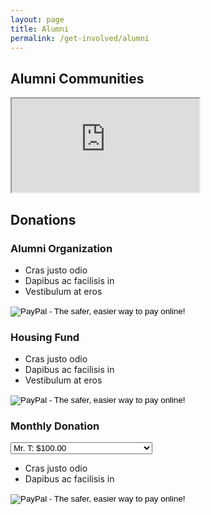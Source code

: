 ```yaml
---
layout: page
title: Alumni
permalink: /get-involved/alumni
---
```


## Alumni Communities

<!-- Alumni map -->
<div class="embed-responsive embed-responsive-16by9">
  <iframe id="alumniMap" src="https://view-awesome-table.com/-KlxQyblWqnpv0ngNv8l/view" scrolling="no" tabindex="-1"></iframe>
</div>

## Donations

<!-- Donation cards -->
<div class="row">
  <div class="col-lg-4 mb-4">
    <div class="card">
      <form action="https://www.paypal.com/cgi-bin/webscr" method="post" target="_blank">
        <input name="cmd" type="hidden" value="_s-xclick">
        <input name="hosted_button_id" type="hidden" value="VDS37JZR7LQAQ">
        <h3 class="card-header text-center">Alumni Organization</h3>
        <div class="card-body">
          <p class="card-text"></p>
        </div>
        <ul class="list-group list-group-flush">
          <li class="list-group-item">Cras justo odio</li>
          <li class="list-group-item">Dapibus ac facilisis in</li>
          <li class="list-group-item">Vestibulum at eros</li>
        </ul>
        <div class="card-footer text-center">
          <input alt="PayPal - The safer, easier way to pay online!" name="submit" src="https://www.paypalobjects.com/en_US/i/btn/btn_donateCC_LG.gif" type="image">
          <img class="aligncenter" src="https://www.paypalobjects.com/en_US/i/scr/pixel.gif" alt="pixel" width="1" height="1" border="0">
        </div>
      </form>
    </div>
  </div>
  <div class="col-lg-4 mb-4">
    <div class="card">
      <form action="https://www.paypal.com/cgi-bin/webscr" method="post" target="_blank">
        <input name="cmd" type="hidden" value="_s-xclick">
        <input name="hosted_button_id" type="hidden" value="K86DXC576MLZL">
        <h3 class="card-header text-center">Housing Fund</h3>
        <div class="card-body">
          <p class="card-text"></p>
        </div>
        <ul class="list-group list-group-flush">
          <li class="list-group-item">Cras justo odio</li>
          <li class="list-group-item">Dapibus ac facilisis in</li>
          <li class="list-group-item">Vestibulum at eros</li>
        </ul>
        <div class="card-footer text-center">
          <input alt="PayPal - The safer, easier way to pay online!" name="submit" src="https://www.paypalobjects.com/en_US/i/btn/btn_donateCC_LG.gif" type="image">
          <img src="https://www.paypalobjects.com/en_US/i/scr/pixel.gif" alt="pixel" width="1" height="1" border="0">
        </div>
      </form>
    </div>
  </div>
  <div class="col-lg-4 mb-4 border-left-1 border-top-0 border-bottom-0 border-right-0 border border-dark">
    <div class="card">
      <form action="https://www.paypal.com/cgi-bin/webscr" method="post" target="_blank">
        <input name="cmd" type="hidden" value="_s-xclick">
        <input name="hosted_button_id" type="hidden" value="D2BA3SJRMPVSS">
        <input name="currency_code" type="hidden" value="USD">
        <input name="on0" type="hidden" value="Let's help the actives. Join a club!">
        <h3 class="card-header text-center">Monthly Donation</h3>
        <div class="card-body">
          <p class="card-text"></p>
          <select name="os0" class="form-control" id="monthlyAmount">
            <option value="Mr. T">Mr. T: $100.00</option>
            <option value="Mr. Bigshot">Mr. Bigshot: $75.00</option>
            <option value="Half Way There">Half Way There: $50.00</option>
            <option value="I'll Share The Wealth">I’ll Share The Wealth: $30.00</option>
            <option value="Wilmer's Club">Wilmer’s Club: $20.00</option>
            <option value="I'm giving her all she's got!">I’m giving her all she’s got!: $10.00</option>
            <option value="I still got loans man!">I still got loans man!: $5.00</option>
          </select>
        </div>
        <ul class="list-group list-group-flush">
          <li class="list-group-item">Cras justo odio</li>
          <li class="list-group-item">Dapibus ac facilisis in</li>
        </ul>
        <div class="card-footer text-center">
          <input alt="PayPal - The safer, easier way to pay online!" name="submit" src="https://www.paypalobjects.com/en_US/i/btn/btn_subscribeCC_LG.gif" type="image">
          <img class="aligncenter" src="https://www.paypalobjects.com/en_US/i/scr/pixel.gif" alt="pixel" width="1" height="1" border="0">
        </div>
      </form>
    </div>
  </div>
</div>

